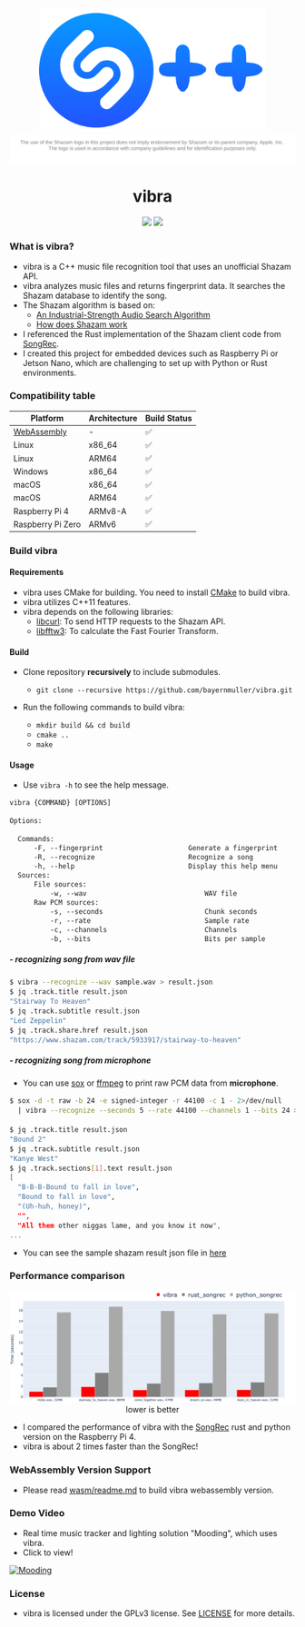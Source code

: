 <p align="center">
    <img src="docs/project_vibra.png" width="400"/>
    <br>
    <img src='docs/logo_license.svg'>
</p>

<span align="center">

# vibra

</span>


<p align="center">
    <img src="https://github.com/bayernmuller/vibra/actions/workflows/ci.yaml/badge.svg"/>
    <img src="https://img.shields.io/github/license/bayernmuller/vibra"/>
</p>

### What is vibra?
* vibra is a C++ music file recognition tool that uses an unofficial Shazam API.
* vibra analyzes music files and returns fingerprint data. It searches the Shazam database to identify the song.
* The Shazam algorithm is based on:
    * [An Industrial-Strength Audio Search Algorithm](https://www.ee.columbia.edu/~dpwe/papers/Wang03-shazam.pdf)
    * [How does Shazam work](https://www.cameronmacleod.com/blog/how-does-shazam-work)
* I referenced the Rust implementation of the Shazam client code from [SongRec](https://github.com/marin-m/SongRec/tree/master).
* I created this project for embedded devices such as Raspberry Pi or Jetson Nano, which are challenging to set up with Python or Rust environments.

### Compatibility table

<div align="center">

| Platform         |     Architecture | Build Status     |
|------------------|------------------|------------------|
| [WebAssembly](wasm/readme.md) | -                | ✅                |
| Linux            | x86_64           | ✅                |
| Linux            | ARM64            | ✅                |
| Windows          | x86_64           | ✅                |
| macOS            | x86_64           | ✅                |
| macOS            | ARM64            | ✅                |
| Raspberry Pi 4   | ARMv8-A          | ✅                |
| Raspberry Pi Zero| ARMv6            | ✅                |

</div>

### Build vibra

#### Requirements

* vibra uses CMake for building. You need to install [CMake](https://cmake.org/) to build vibra.
* vibra utilizes C++11 features.
* vibra depends on the following libraries:
    * [libcurl](https://curl.se/libcurl/): To send HTTP requests to the Shazam API.
    * [libfftw3](http://www.fftw.org/): To calculate the Fast Fourier Transform.

#### Build
* Clone repository **recursively** to include submodules.
    * `git clone --recursive https://github.com/bayernmuller/vibra.git`

* Run the following commands to build vibra:
    * `mkdir build && cd build`
    * `cmake ..`
    * `make`

#### Usage
* Use `vibra -h` to see the help message.

```
vibra {COMMAND} [OPTIONS]

Options:

  Commands:
      -F, --fingerprint                     Generate a fingerprint
      -R, --recognize                       Recognize a song
      -h, --help                            Display this help menu
  Sources:
      File sources:
          -w, --wav                             WAV file
      Raw PCM sources:
          -s, --seconds                         Chunk seconds
          -r, --rate                            Sample rate
          -c, --channels                        Channels
          -b, --bits                            Bits per sample
```

##### - recognizing song from wav file
```bash
$ vibra --recognize --wav sample.wav > result.json
$ jq .track.title result.json
"Stairway To Heaven"
$ jq .track.subtitle result.json
"Led Zeppelin"
$ jq .track.share.href result.json
"https://www.shazam.com/track/5933917/stairway-to-heaven"
```

##### - recognizing song from microphone
* You can use [sox](http://sox.sourceforge.net/) or [ffmpeg](https://ffmpeg.org/) to print raw PCM data from **microphone**.

```bash
$ sox -d -t raw -b 24 -e signed-integer -r 44100 -c 1 - 2>/dev/null
  | vibra --recognize --seconds 5 --rate 44100 --channels 1 --bits 24 > result.json

$ jq .track.title result.json
"Bound 2"
$ jq .track.subtitle result.json
"Kanye West"
$ jq .track.sections[1].text result.json
[
  "B-B-B-Bound to fall in love",
  "Bound to fall in love",
  "(Uh-huh, honey)",
  "",
  "All them other niggas lame, and you know it now",
...
```

* You can see the sample shazam result json file in [here](https://gist.github.com/BayernMuller/b92fd43eef4471b7016009196e62e4d2)

### Performance comparison
<p align="center">
    <img src="docs/project_vibra_benchmark.png" width="700"/><br/>
    lower is better
</p>

* I compared the performance of vibra with the [SongRec](https://github.com/marin-m/SongRec/tree/master) rust and python version on the Raspberry Pi 4.
* vibra is about 2 times faster than the SongRec!

### WebAssembly Version Support
* Please read [wasm/readme.md](wasm/readme.md) to build vibra webassembly version.

### Demo Video
* Real time music tracker and lighting solution "Mooding", which uses vibra.
* Click to view!

[![Mooding](https://img.youtube.com/vi/f88EUEIohI4/maxresdefault.jpg)](https://www.youtube.com/watch?v=f88EUEIohI4)

### License
* vibra is licensed under the GPLv3 license. See [LICENSE](LICENSE) for more details.